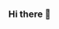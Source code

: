 ### Hi there 👋

<!--
**chaitany851P/chaitany851P** is a ✨ _special_ ✨ repository because its `README.md` (this file) appears on your GitHub profile.

Here are some ideas to get you started:

- 🔭 I’m currently working on ...
- 🌱 I’m currently learning Diploma in computer engineering.
- 👯 I’m looking to collaborate on ...
- 🤔 I’m looking for help with ...
- 💬 Ask me about College project, Hackathon project ideas.
- 📫 How to reach me: ...
- 😄 Pronouns: Bro
- ⚡ Fun fact: I will listen you peacefully.
-->
